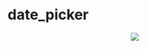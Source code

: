 # date_picker

<div align="center">
  <img src="https://github.com/phferreira/assets/blob/master/gifs/date_picker.gif"/> 
</div>
